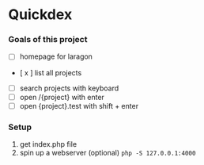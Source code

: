 # Quickdex


### Goals of this project
 - [ ] homepage for laragon
 - [ x ] list all projects
 - [ ] search projects with keyboard
 - [ ] open /{project} with enter
 - [ ] open {project}.test with shift + enter

### Setup
1. get index.php file
2. spin up a webserver (optional) `php -S 127.0.0.1:4000`
